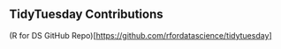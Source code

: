 ## TidyTuesday Contributions

(R for DS GitHub Repo)[https://github.com/rfordatascience/tidytuesday]
